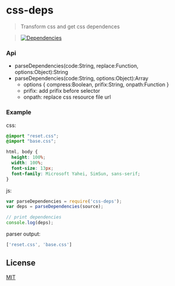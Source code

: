 css-deps
=========

>Transform css and get css dependences

>[![Dependencies][david-image]][david-url]

### Api
* parseDependencies(code:String, replace:Function, options:Object):String
* parseDependencies(code:String, options:Object):Array
  * options { compress:Boolean, prifix:String, onpath:Function }
  * prifix: add prifix before selector
  * onpath: replace css resource file url

### Example
css:
```css
@import "reset.css";
@import "base.css";

html, body {
  height: 100%;
  width: 100%;
  font-size: 13px;
  font-family: Microsoft Yahei, SimSun, sans-serif;
}
```

js:
```js
var parseDependencies = require('css-deps');
var deps = parseDependencies(source);

// print dependencies
console.log(deps);
```

parser output:
```js
['reset.css', 'base.css']
```

## License

[MIT](LICENSE)

[david-image]: http://img.shields.io/david/nuintun/css-deps.svg?style=flat-square
[david-url]: https://david-dm.org/nuintun/css-deps
